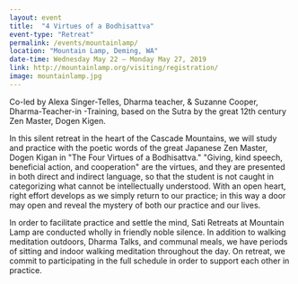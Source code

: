 ```yaml
---
layout: event
title:  "4 Virtues of a Bodhisattva"
event-type: "Retreat"
permalink: /events/mountainlamp/
location: "Mountain Lamp, Deming, WA"
date-time: Wednesday May 22 – Monday May 27, 2019
link: http://mountainlamp.org/visiting/registration/
image: mountainlamp.jpg
---
```


Co-led by Alexa Singer-Telles, Dharma teacher, & Suzanne Cooper, Dharma-Teacher-in -Training, based on the Sutra by the great 12th century Zen Master, Dogen Kigen.

In this silent retreat in the heart of the Cascade Mountains, we will study and practice with the poetic words of the great Japanese Zen Master, Dogen Kigan in "The Four Virtues of a Bodhisattva." "Giving, kind speech, beneficial action, and cooperation" are the virtues, and they are presented in both direct and indirect language, so that the student is not caught in categorizing what cannot be intellectually understood. With an open heart, right effort develops as we simply return to our practice; in this way a door may open and reveal the mystery of both our practice and our lives.

In order to facilitate practice and settle the mind, Sati Retreats at Mountain Lamp are conducted wholly in friendly noble silence. In addition to walking meditation outdoors, Dharma Talks, and communal meals, we have periods of sitting and indoor walking meditation throughout the day. On retreat, we commit to participating in the full schedule in order to support each other in practice.
